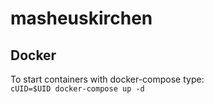 # masheuskirchen

## Docker
To start containers with docker-compose type: <br/>
`cUID=$UID docker-compose up -d`